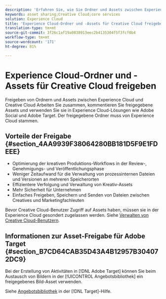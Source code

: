 ```yaml
---
description: 'Erfahren Sie, wie Sie Ordner und Assets zwischen Experience Cloud und Creative Cloud freigeben. '
keywords: asset sharing;Creative Cloud;core services
solution: Experience Cloud
title: 'Experience Cloud-Ordner und -Assets für Creative Cloud freigeben '
translation-type: tm+mt
source-git-commit: 3f26c1af19a0838913eec2b4135304f5f3fcf0b4
workflow-type: tm+mt
source-wordcount: '171'
ht-degree: 81%

---
```



# Experience Cloud-Ordner und -Assets für Creative Cloud freigeben

Freigeben von Ordnern und Assets zwischen Experience Cloud und Creative Cloud Arbeiten Sie zusammen, kommentieren Sie freigegebene Assets und verwenden Sie sie in Experience Cloud-Lösungen wie Adobe Social und Adobe Target. Der freigegebene Ordner muss von Experience Cloud stammen.

## Vorteile der Freigabe {#section_4AA9939F38064280BB181D5F9E1FDEEE}

* Optimierung der kreativen Produktions-Workflows in der Review-, Genehmigungs- und Veröffentlichungsphase
* Weniger Zeitaufwand für die Verwaltung von prozessinternen Dateien und Versionen an mehreren Speicherorten
* Effizientere Verfolgung und Verwaltung von Kreativ-Assets
* Mehr Sicherheit für Unternehmen
* Einfaches Freigeben, Speichern und Senden von Dateien zwischen Creatives und Marketingfachleuten

Bevor Creative Cloud-Benutzer Zugriff auf Assets haben, müssen sie in der Experience Cloud gesondert zugelassen werden. Siehe [Verwalten von Creative Cloud-Benutzern](../experience-cloud-assets/t-admin-add-cc-user.md#task_F36D4F1D49B44F09A54F7371810D2752).

## Informationen zur Asset-Freigabe für Adobe Target {#section_B7CD64CAB35D43A4B12957B304072DC9}

Bei der Erstellung von Aktivitäten in [!DNL Adobe Target] können Sie beim Austausch von Bildern in der [!UICONTROL Angebotsbibliothek] ein freigegebenes Bild-Asset verwenden.

Siehe [Angebotsbibliothek](https://docs.adobe.com/help/de-DE/target/using/experiences/offers/manage-content.html) in der [!DNL Target]-Hilfe.
